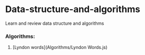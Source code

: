 # Data-structure-and-algorithms
Learn and review data structure and algorithms
### Algorithms:
1. [Lyndon words](Algorithms/Lyndon Words.js)  
